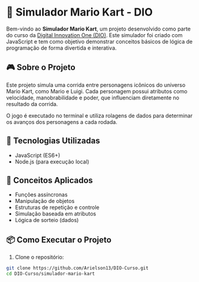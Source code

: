 # 🏁 Simulador Mario Kart - DIO

Bem-vindo ao **Simulador Mario Kart**, um projeto desenvolvido como parte do curso da [Digital Innovation One (DIO)](https://www.dio.me/). Este simulador foi criado com JavaScript e tem como objetivo demonstrar conceitos básicos de lógica de programação de forma divertida e interativa.

## 🎮 Sobre o Projeto

Este projeto simula uma corrida entre personagens icônicos do universo Mario Kart, como Mario e Luigi. Cada personagem possui atributos como velocidade, manobrabilidade e poder, que influenciam diretamente no resultado da corrida.

O jogo é executado no terminal e utiliza rolagens de dados para determinar os avanços dos personagens a cada rodada.

## 🚀 Tecnologias Utilizadas

- JavaScript (ES6+)
- Node.js (para execução local)

## 🧠 Conceitos Aplicados

- Funções assíncronas
- Manipulação de objetos
- Estruturas de repetição e controle
- Simulação baseada em atributos
- Lógica de sorteio (dados)

## 📦 Como Executar o Projeto

1. Clone o repositório:

```bash
git clone https://github.com/Arielson13/DIO-Curso.git
cd DIO-Curso/simulador-mario-kart
